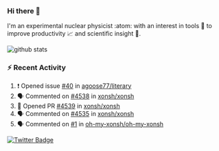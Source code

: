### Hi there 👋 

I'm an experimental nuclear physicist :atom: with an interest in tools :wrench: to improve productivity :chart_with_upwards_trend: and scientific insight :telescope:.

![github stats](https://github-readme-stats.vercel.app/api?username=agoose77&show_icons=true&hide_rank=true&hide_title=true&bg_color=30,e76445,904e95&text_color=efe3ec&icon_color=efe3ec)
<!--
**agoose77/agoose77** is a ✨ _special_ ✨ repository because its `README.md` (this file) appears on your GitHub profile.

Here are some ideas to get you started:

- 🔭 I’m currently working on ...
- 🌱 I’m currently learning ...
- 👯 I’m looking to collaborate on ...
- 🤔 I’m looking for help with ...
- 💬 Ask me about ...
- 📫 How to reach me: ...
- 😄 Pronouns: ...
- ⚡ Fun fact: ...
-->

### :zap: Recent Activity
<!--START_SECTION:activity-->
1. ❗️ Opened issue [#40](https://github.com/agoose77/literary/issues/40) in [agoose77/literary](https://github.com/agoose77/literary)
2. 🗣 Commented on [#4538](https://github.com/xonsh/xonsh/issues/4538) in [xonsh/xonsh](https://github.com/xonsh/xonsh)
3. 💪 Opened PR [#4539](https://github.com/xonsh/xonsh/pull/4539) in [xonsh/xonsh](https://github.com/xonsh/xonsh)
4. 🗣 Commented on [#4535](https://github.com/xonsh/xonsh/issues/4535) in [xonsh/xonsh](https://github.com/xonsh/xonsh)
5. 🗣 Commented on [#1](https://github.com/oh-my-xonsh/oh-my-xonsh/issues/1) in [oh-my-xonsh/oh-my-xonsh](https://github.com/oh-my-xonsh/oh-my-xonsh)
<!--END_SECTION:activity-->


[![Twitter Badge](https://img.shields.io/twitter/follow/agoose77?style=flat-square&logo=Twitter&logoColor=white&color=cornflowerblue)](https://twitter.com/agoose77)
